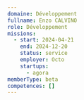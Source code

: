 ```yaml
---
domaine: Développement
fullname: Enzo CALVINO
role: Développement
missions:
  - start: 2024-04-21
    end: 2024-12-20
    status: service
    employer: Octo
    startups:
      - agora
memberType: beta
competences: []
---
```

